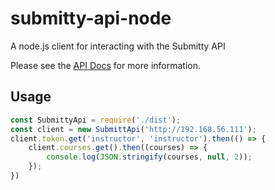 # submitty-api-node

A node.js client for interacting with the Submitty API

Please see the [API Docs](https://api.submitty.org) for more information.

## Usage

```javascript
const SubmittyApi = require('./dist');
const client = new SubmittApi('http://192.168.56.111');
client.token.get('instructor', 'instructor').then(() => {
    client.courses.get().then((courses) => {
        console.log(JSON.stringify(courses, null, 2));
    });
})
```
